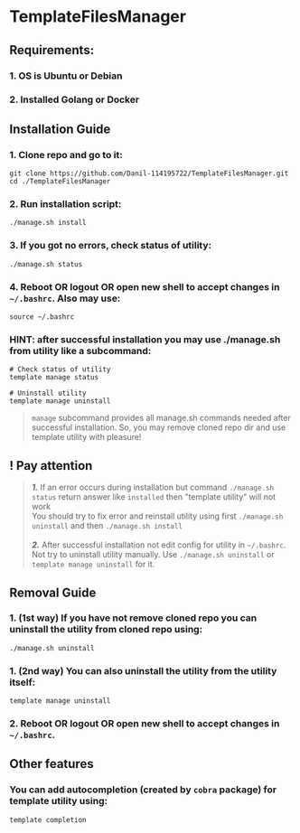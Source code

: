 # TemplateFilesManager


## Requirements:
### 1. OS is Ubuntu or Debian
### 2. Installed Golang or Docker


## Installation Guide

### 1. Clone repo and go to it:

```shell
git clone https://github.com/Danil-114195722/TemplateFilesManager.git
cd ./TemplateFilesManager
```

### 2. Run installation script:

```shell
./manage.sh install
```

### 3. If you got no errors, check status of utility:

```shell
./manage.sh status
```

### 4. Reboot OR logout OR open new shell to accept changes in `~/.bashrc`. Also may use:

```shell
source ~/.bashrc
```

### HINT: after successful installation you may use ./manage.sh from utility like a subcommand:

```shell
# Check status of utility
template manage status

# Uninstall utility
template manage uninstall
```

> `manage` subcommand provides all manage.sh commands needed after successful installation. So, you may remove cloned repo dir and use template utility with pleasure!

## ! Pay attention

> ___1.___ If an error occurs during installation but command `./manage.sh status` return answer like `installed` then "template utility" will not work
> <br>
> You should try to fix error and reinstall utility using first `./manage.sh uninstall` and then `./manage.sh install`
> <br><br>
> ___2.___ After successful installation not edit config for utility in `~/.bashrc`. Not try to uninstall utility manually. Use `./manage.sh uninstall` or `template manage uninstall` for it.


## Removal Guide

### 1. (1st way) If you have not remove cloned repo you can uninstall the utility from cloned repo using:

```shell
./manage.sh uninstall
```

### 1. (2nd way) You can also uninstall the utility from the utility itself:

```shell
template manage uninstall
```

### 2. Reboot OR logout OR open new shell to accept changes in `~/.bashrc`.


## Other features

### You can add autocompletion (created by `cobra` package) for template utility using:

```shell
template completion
```

